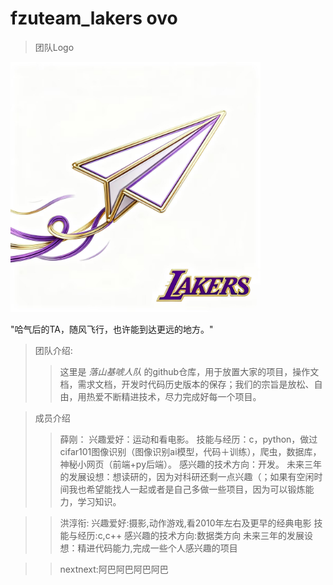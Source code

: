 # fzuteam_lakers ovo

> 团队Logo
> 
<img src="lologo.jpg" alt="" width="400" height="400">

"哈气后的TA，随风飞行，也许能到达更远的地方。"

> 团队介绍:
> 
>> 这里是 _落山基唬人队_ 的github仓库，用于放置大家的项目，操作文档，需求文档，开发时代码历史版本的保存；我们的宗旨是放松、自由，用热爱不断精进技术，尽力完成好每一个项目。


> 成员介绍
>> 薛刚：
>>兴趣爱好：运动和看电影。
>>技能与经历：c，python，做过cifar101图像识别（图像识别ai模型，代码＋训练），爬虫，数据库，神秘小网页（前端+py后端）。
>>感兴趣的技术方向：开发。
>>未来三年的发展设想：想读研的，因为对科研还剩一点兴趣（；如果有空闲时间我也希望能找人一起或者是自己多做一些项目，因为可以锻炼能力，学习知识。

>> 洪淳衔:
>> 兴趣爱好:摄影,动作游戏,看2010年左右及更早的经典电影
>> 技能与经历:c,c++
>> 感兴趣的技术方向:数据类方向
>> 未来三年的发展设想：精进代码能力,完成一些个人感兴趣的项目

>> nextnext:阿巴阿巴阿巴阿巴
